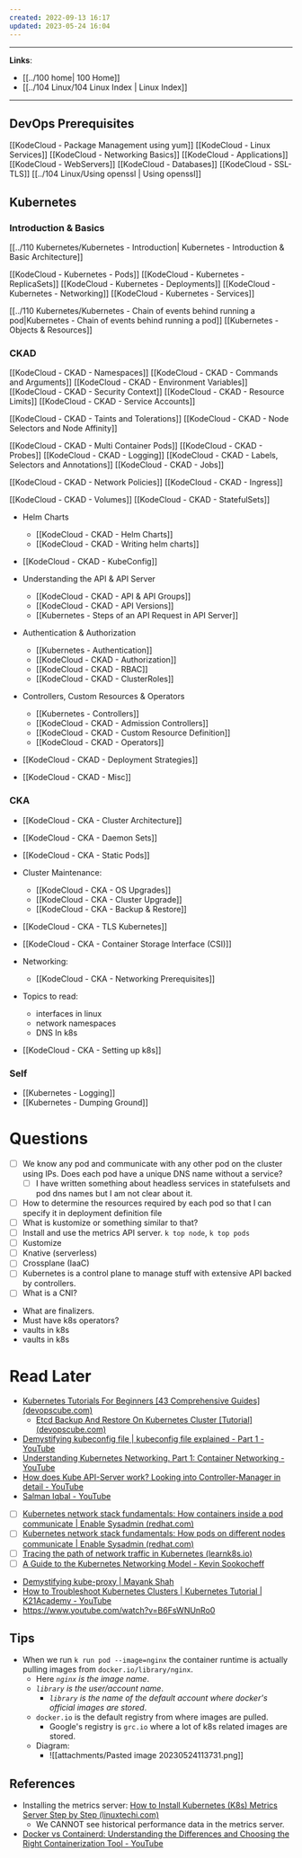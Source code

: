 ```yaml
---
created: 2022-09-13 16:17
updated: 2023-05-24 16:04
---
```

---
**Links**: 
- [[../100 home| 100 Home]]
- [[../104 Linux/104 Linux Index | Linux Index]]

---
## DevOps Prerequisites 
[[KodeCloud - Package Management using yum]]
[[KodeCloud - Linux Services]]
[[KodeCloud - Networking Basics]]
[[KodeCloud - Applications]]
[[KodeCloud - WebServers]]
[[KodeCloud - Databases]]
[[KodeCloud - SSL-TLS]]
[[../104 Linux/Using openssl | Using openssl]]

## Kubernetes

### Introduction & Basics
[[../110 Kubernetes/Kubernetes - Introduction| Kubernetes - Introduction & Basic Architecture]]

[[KodeCloud - Kubernetes - Pods]]
[[KodeCloud - Kubernetes - ReplicaSets]]
[[KodeCloud - Kubernetes - Deployments]]
[[KodeCloud - Kubernetes - Networking]]
[[KodeCloud - Kubernetes - Services]]

[[../110 Kubernetes/Kubernetes - Chain of events behind running a pod|Kubernetes - Chain of events behind running a pod]]
[[Kubernetes - Objects & Resources]]

### CKAD
[[KodeCloud - CKAD - Namespaces]]
[[KodeCloud - CKAD - Commands and Arguments]]
[[KodeCloud - CKAD - Environment Variables]]
[[KodeCloud - CKAD - Security Context]]
[[KodeCloud - CKAD - Resource Limits]]
[[KodeCloud - CKAD - Service Accounts]]

[[KodeCloud - CKAD - Taints and Tolerations]]
[[KodeCloud - CKAD - Node Selectors and Node Affinity]]

[[KodeCloud - CKAD - Multi Container Pods]]
[[KodeCloud - CKAD - Probes]]
[[KodeCloud - CKAD - Logging]]
[[KodeCloud - CKAD - Labels, Selectors and Annotations]]
[[KodeCloud - CKAD - Jobs]]

[[KodeCloud - CKAD - Network Policies]]
[[KodeCloud - CKAD - Ingress]]

[[KodeCloud - CKAD - Volumes]]
[[KodeCloud - CKAD - StatefulSets]]

- Helm Charts
	- [[KodeCloud - CKAD - Helm Charts]]
	- [[KodeCloud - CKAD - Writing helm charts]]

- [[KodeCloud - CKAD - KubeConfig]]

- Understanding the API & API Server
	- [[KodeCloud - CKAD - API & API Groups]]
	- [[KodeCloud - CKAD - API Versions]]
	- [[Kubernetes - Steps of an API Request in API Server]]

- Authentication & Authorization
	- [[Kubernetes - Authentication]]
	- [[KodeCloud - CKAD - Authorization]]
	- [[KodeCloud - CKAD - RBAC]]
	- [[KodeCloud - CKAD - ClusterRoles]]

- Controllers, Custom Resources & Operators
	- [[Kubernetes - Controllers]]
	- [[KodeCloud - CKAD - Admission Controllers]]
	- [[KodeCloud - CKAD - Custom Resource Definition]]
	- [[KodeCloud - CKAD - Operators]]

- [[KodeCloud - CKAD - Deployment Strategies]]
- [[KodeCloud - CKAD - Misc]]

### CKA
- [[KodeCloud - CKA - Cluster Architecture]]
- [[KodeCloud - CKA - Daemon Sets]]
- [[KodeCloud - CKA - Static Pods]]
- Cluster Maintenance:
	- [[KodeCloud - CKA - OS Upgrades]]
	- [[KodeCloud - CKA - Cluster Upgrade]]
	- [[KodeCloud - CKA - Backup & Restore]]
- [[KodeCloud - CKA - TLS Kubernetes]]
- [[KodeCloud - CKA - Container Storage Interface (CSI)]]
- Networking:
	- [[KodeCloud - CKA - Networking Prerequisites]]
- Topics to read:
	- interfaces in linux
	- network namespaces
	- DNS In k8s

- [[KodeCloud - CKA - Setting up k8s]]

### Self
- [[Kubernetes - Logging]]
- [[Kubernetes - Dumping Ground]]

# Questions
- [ ] We know any pod and communicate with any other pod on the cluster using IPs. Does each pod have a unique DNS name without a service? 
	- [ ] I have written something about headless services in statefulsets and pod dns names but I am not clear about it.
- [ ] How to determine the resources required by each pod so that I can specify it in deployment definition file
- [ ] What is kustomize or something similar to that?
- [ ] Install and use the metrics API server. `k top node`, `k top pods`
- [ ] Kustomize
- [ ] Knative (serverless)
- [ ] Crossplane (IaaC)
- [ ] Kubernetes is a control plane to manage stuff with extensive API backed by controllers.
- [ ] What is a CNI?
- What are finalizers.
- Must have k8s operators?
- vaults in k8s
- vaults in k8s

# Read Later
- [Kubernetes Tutorials For Beginners [43 Comprehensive Guides] (devopscube.com)](https://devopscube.com/kubernetes-tutorials-beginners/)
	- [Etcd Backup And Restore On Kubernetes Cluster [Tutorial] (devopscube.com)](https://devopscube.com/backup-etcd-restore-kubernetes/)
- [Demystifying kubeconfig file | kubeconfig file explained - Part 1 - YouTube](https://www.youtube.com/watch?v=Q74gSxeO4cI)
- [Understanding Kubernetes Networking. Part 1: Container Networking - YouTube](https://www.youtube.com/watch?v=B6FsWNUnRo0)
- [How does Kube API-Server work? Looking into Controller-Manager in detail - YouTube](https://www.youtube.com/watch?v=mOE1O3dQiUY)
- [Salman Iqbal - YouTube](https://www.youtube.com/@SoulmanIqbal/videos)
- [ ] [Kubernetes network stack fundamentals: How containers inside a pod communicate | Enable Sysadmin (redhat.com)](https://www.redhat.com/sysadmin/kubernetes-pod-network-communications)
- [ ] [Kubernetes network stack fundamentals: How pods on different nodes communicate | Enable Sysadmin (redhat.com)](https://www.redhat.com/sysadmin/kubernetes-pods-communicate-nodes)
- [ ] [Tracing the path of network traffic in Kubernetes (learnk8s.io)](https://learnk8s.io/kubernetes-network-packets)
- [ ] [A Guide to the Kubernetes Networking Model - Kevin Sookocheff](https://sookocheff.com/post/kubernetes/understanding-kubernetes-networking-model/)
- [Demystifying kube-proxy | Mayank Shah](https://mayankshah.dev/blog/demystifying-kube-proxy/#extra-reading)
- [How to Troubleshoot Kubernetes Clusters | Kubernetes Tutorial | K21Academy - YouTube](https://www.youtube.com/watch?v=EirIuYq1Yes)
- https://www.youtube.com/watch?v=B6FsWNUnRo0

## Tips
- When we run `k run pod --image=nginx` the container runtime is actually pulling images from `docker.io/library/nginx`.
	- Here *`nginx` is the image name*.
	- *`library` is the user/account name*. 
		- *`library` is the name of the default account where docker's official images are stored*.
	- `docker.io` is the default registry from where images are pulled.
		- Google's registry is `grc.io` where a lot of k8s related images are stored.
	- Diagram:
		- ![[attachments/Pasted image 20230524113731.png]]

## References
- Installing the metrics server: [How to Install Kubernetes (K8s) Metrics Server Step by Step (linuxtechi.com)](https://www.linuxtechi.com/how-to-install-kubernetes-metrics-server/)
	- We CANNOT see historical performance data in the metrics server.
- [Docker vs Containerd: Understanding the Differences and Choosing the Right Containerization Tool - YouTube](https://www.youtube.com/watch?v=21onkZfL2yM)